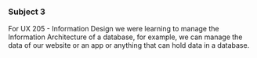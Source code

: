 ### Subject 3
For UX 205 - Information Design we were learning to manage the Information Architecture of a database, for example, we can manage the data of our website or an app or anything that can hold data in a database. </br>